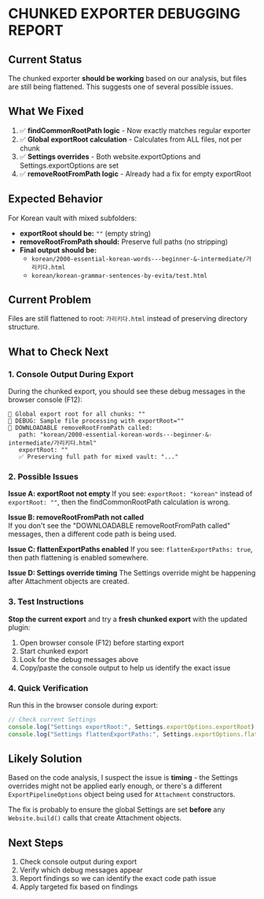# CHUNKED EXPORTER DEBUGGING REPORT

## Current Status
The chunked exporter **should be working** based on our analysis, but files are still being flattened. This suggests one of several possible issues.

## What We Fixed
1. ✅ **findCommonRootPath logic** - Now exactly matches regular exporter
2. ✅ **Global exportRoot calculation** - Calculates from ALL files, not per chunk
3. ✅ **Settings overrides** - Both website.exportOptions and Settings.exportOptions are set
4. ✅ **removeRootFromPath logic** - Already had a fix for empty exportRoot

## Expected Behavior
For Korean vault with mixed subfolders:
- **exportRoot should be:** `""` (empty string)
- **removeRootFromPath should:** Preserve full paths (no stripping)
- **Final output should be:** 
  - `korean/2000-essential-korean-words---beginner-&-intermediate/가리키다.html`
  - `korean/korean-grammar-sentences-by-evita/test.html`

## Current Problem
Files are still flattened to root: `가리키다.html` instead of preserving directory structure.

## What to Check Next

### 1. Console Output During Export
During the chunked export, you should see these debug messages in the browser console (F12):

```
🔧 Global export root for all chunks: ""
🔧 DEBUG: Sample file processing with exportRoot=""
🔧 DOWNLOADABLE removeRootFromPath called:
   path: "korean/2000-essential-korean-words---beginner-&-intermediate/가리키다.html"
   exportRoot: ""
   ✅ Preserving full path for mixed vault: "..."
```

### 2. Possible Issues

**Issue A: exportRoot not empty**
If you see: `exportRoot: "korean"` instead of `exportRoot: ""`, then the findCommonRootPath calculation is wrong.

**Issue B: removeRootFromPath not called**  
If you don't see the "DOWNLOADABLE removeRootFromPath called" messages, then a different code path is being used.

**Issue C: flattenExportPaths enabled**
If you see: `flattenExportPaths: true`, then path flattening is enabled somewhere.

**Issue D: Settings override timing**
The Settings override might be happening after Attachment objects are created.

### 3. Test Instructions

**Stop the current export** and try a **fresh chunked export** with the updated plugin:

1. Open browser console (F12) before starting export
2. Start chunked export 
3. Look for the debug messages above
4. Copy/paste the console output to help us identify the exact issue

### 4. Quick Verification

Run this in the browser console during export:
```javascript
// Check current Settings
console.log("Settings exportRoot:", Settings.exportOptions.exportRoot);
console.log("Settings flattenExportPaths:", Settings.exportOptions.flattenExportPaths);
```

## Likely Solution

Based on the code analysis, I suspect the issue is **timing** - the Settings overrides might not be applied early enough, or there's a different `ExportPipelineOptions` object being used for `Attachment` constructors.

The fix is probably to ensure the global Settings are set **before** any `Website.build()` calls that create Attachment objects.

## Next Steps

1. Check console output during export
2. Verify which debug messages appear
3. Report findings so we can identify the exact code path issue
4. Apply targeted fix based on findings
